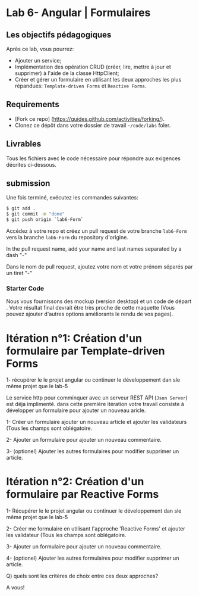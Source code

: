 # Lab 6- Angular | Formulaires

## Les objectifs pédagogiques
Après ce lab, vous pourrez:

- Ajouter un service;
- Implémentation des opération CRUD (créer, lire, mettre à jour et supprimer) à l'aide de la classe HttpClient; 
- Créer et gérer un formulaire en utilisant les deux approches les plus répandues: `Template-driven Forms` et `Reactive Forms`.

## Requirements

- [Fork ce repo] (https://guides.github.com/activities/forking/).
- Clonez ce dépôt dans votre dossier de travail `~/code/labs` foler.

## Livrables
Tous les fichiers avec le code nécessaire pour répondre aux exigences décrites ci-dessous.

## submission

Une fois terminé, exécutez les commandes suivantes:

```bash
$ git add .
$ git commit -m "done"
$ git push origin `lab6-Form`
```
Accédez à votre repo et créez un pull request  de votre branche `lab6-Form`  vers la branche `lab6-Form`  du repository d'origine.

In the pull request name, add your name and last names separated by a dash "-"


Dans le nom de pull request, ajoutez votre nom et votre prénom séparés par un tiret "-"


### Starter Code
Nous vous fournissons des mockup (version desktop) et un code de départ . Votre résultat final devrait être très proche de cette maquette (Vous pouvez ajouter d'autres options améliorants le rendu de vos pages).
# Itération n°1: Création d'un formulaire par Template-driven Forms
1- récupérer le  le projet angular ou continuer le développement dan sle même projet que le lab-5

Le service http pour comminquer avec un serveur REST API (`Json Server`) est déja implimenté.
dans cette première itération votre travail consiste à développer un formulaire pour ajouter un  nouveau aricle.

1- Créer un formulaire  ajouter un nouveau article et ajouter les validateurs (Tous les champs sont oblégatoire.

2- Ajouter un formulaire pour ajouter un nouveau commentaire.

3- (optionel) Ajouter les autres formulaires pour modifier supprimer un article.

# Itération n°2: Création d'un formulaire par Reactive Forms
1- Récupérer le  le projet angular ou continuer le développement dan sle même projet que le lab-5

2- Créer me formulaire en utilisant l'approche 'Reactive Forms' et ajouter les validateur (Tous les champs sont oblégatoire.

3- Ajouter un formulaire pour ajouter un nouveau commentaire.

4- (optionel) Ajouter les autres formulaires pour modifier supprimer un article.

Q) quels sont les critères de choix entre ces deux approches? 


A vous!
